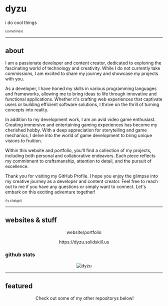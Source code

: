 # dyzu

i do cool things

<sub><sup>(sometimes)</sup></sub>
_________________
## about

I am a passionate developer and content creator, dedicated to exploring the fascinating world of technology and creativity. While I do not currently take commissions, I am excited to share my journey and showcase my projects with you.

As a developer, I have honed my skills in various programming languages and frameworks, allowing me to bring ideas to life through innovative and functional applications. Whether it's crafting web experiences that captivate users or building efficient software solutions, I thrive on the thrill of turning concepts into reality.

In addition to my development work, I am an avid video game enthusiast. Creating immersive and entertaining gaming experiences has become my cherished hobby. With a deep appreciation for storytelling and game mechanics, I delve into the world of game development to bring unique visions to fruition.

Within this website and portfolio, you'll find a collection of my projects, including both personal and collaborative endeavors. Each piece reflects my commitment to craftsmanship, attention to detail, and the pursuit of excellence.

Thank you for visiting my GitHub Profile. I hope you enjoy the glimpse into my creative journey as a developer and content creator. Feel free to reach out to me if you have any questions or simply want to connect. Let's embark on this exciting adventure together!

<sub><sup>(ty chatgpt)</sup></sub>

_________________
## websites & stuff

<p align="center">
website/portfolio
</p>
<p align="center">
</p>
<p align="center">
https://dyzu.solidskill.us
</p>

### github stats

<p align="center"> <img src="https://github-readme-stats.vercel.app/api?username=dyzuofficial&show_icons=true&theme=normal" alt="dyzu" />

_________________
## featured
 
 
<p align="center">
&nbsp;Check out some of my other repositorys below!
</p>
&nbsp;
